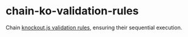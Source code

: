 # chain-ko-validation-rules
Chain [knockout.js validation rules](https://github.com/Knockout-Contrib/Knockout-Validation/wiki/Async-Rules), ensuring their sequential execution.
